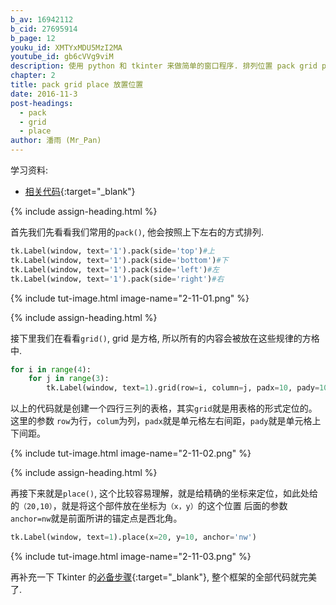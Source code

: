 ```yaml
---
b_av: 16942112
b_cid: 27695914
b_page: 12
youku_id: XMTYxMDU5MzI2MA
youtube_id: gb6cVVg9viM
description: 使用 python 和 tkinter 来做简单的窗口程序. 排列位置 pack grid place 练习.
chapter: 2
title: pack grid place 放置位置
date: 2016-11-3
post-headings:
  - pack
  - grid
  - place
author: 潘雨 (Mr_Pan)
---
```


学习资料:
  * [相关代码](https://github.com/MorvanZhou/tutorials/blob/master/tkinterTUT/tk12_position.py){:target="_blank"}


{% include assign-heading.html %}

首先我们先看看我们常用的`pack()`, 他会按照上下左右的方式排列.

```python
tk.Label(window, text='1').pack(side='top')#上
tk.Label(window, text='1').pack(side='bottom')#下
tk.Label(window, text='1').pack(side='left')#左
tk.Label(window, text='1').pack(side='right')#右
```

{% include tut-image.html image-name="2-11-01.png" %}





{% include assign-heading.html %}

接下里我们在看看`grid()`, grid 是方格, 所以所有的内容会被放在这些规律的方格中.

```python
for i in range(4):
    for j in range(3):
        tk.Label(window, text=1).grid(row=i, column=j, padx=10, pady=10)
```

以上的代码就是创建一个四行三列的表格，其实`grid`就是用表格的形式定位的。这里的参数
`row`为行，`colum`为列，`padx`就是单元格左右间距，`pady`就是单元格上下间距。

{% include tut-image.html image-name="2-11-02.png" %}





{% include assign-heading.html %}

再接下来就是`place()`, 这个比较容易理解，就是给精确的坐标来定位，如此处给的`（20,10）`，就是将这个部件放在坐标为`（x，y）`的这个位置
后面的参数`anchor=nw`就是前面所讲的锚定点是西北角。

```python
tk.Label(window, text=1).place(x=20, y=10, anchor='nw')
```


{% include tut-image.html image-name="2-11-03.png" %}


再补充一下 Tkinter 的[必备步骤](https://github.com/MorvanZhou/tutorials/blob/master/tkinterTUT/tk12_position.py){:target="_blank"},
整个框架的全部代码就完美了.
